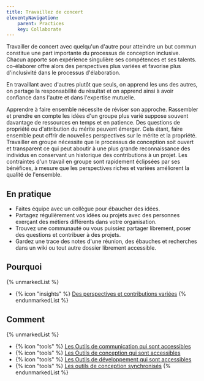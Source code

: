 ```yaml
---
title: Travaillez de concert
eleventyNavigation:
    parent: Practices
    key: Collaborate
---
```


Travailler de concert avec quelqu'un d'autre pour atteindre un but commun constitue une part importante du processus de
conception inclusive. Chacun apporte son expérience singulière ses compétences et ses talents. co-élaborer offre alors
des perspectives plus variées et favorise plus d'inclusivité dans le processus d'élaboration.

En travaillant avec d'autres plutôt que seuls, on apprend les uns des autres, on partage la responsabilité du résultat
et on apprend ainsi à avoir confiance dans l'autre et dans l'expertise mutuelle.

Apprendre à faire ensemble nécessite de réviser son approche. Rassembler et prendre en compte les idées d'un groupe plus
varié suppose souvent davantage de ressources en temps et en patience. Des questions de propriété ou d'attribution du
mérite peuvent émerger. Cela étant, faire ensemble peut offrir de nouvelles perspectives sur le mérite et la propriété.
Travailler en groupe nécessite que le processus de conception soit ouvert et transparent ce qui peut aboutir à une plus
grande reconnaissance des individus en conservant un historique des contributions à un projet. Les contraintes d'un
travail en groupe sont rapidement éclipsées par ses bénéfices, à mesure que les perspectives riches et variées
améliorent la qualité de l'ensemble.

## En pratique

* Faites équipe avec un collègue pour ébaucher des idées.
* Partagez régulièrement vos idées ou projets avec des personnes exerçant des métiers différents dans votre
  organisation.
* Trouvez une communauté ou vous puissiez partager librement, poser des questions et contribuer à des projets.
* Gardez une trace des notes d'une réunion, des ébauches et recherches dans un wiki ou tout autre dossier librement
  accessible.

## Pourquoi

{% unmarkedList %}
* {% icon "insights" %} [Des perspectives et contributions variées](../../perspectives/des-perspectives-et-contributions-variees/)
{% endunmarkedList %}

## Comment

{% unmarkedList %}
* {% icon "tools" %} [Les Outils de communication qui sont accessibles](../../outils/les-outils-de-communication-qui-sont-accessibles/)
* {% icon "tools" %} [Les Outils de conception qui sont accessibles](../../outils/les-outils-de-conception-qui-sont-accessibles/)
* {% icon "tools" %} [Les Outils de développement qui sont accessibles](../../outils/les-outils-de-developpement-qui-sont-accessibles/)
* {% icon "tools" %} [Les outils de conception synchronisés](../../outils/les-outils-de-conception-synchronises/)
{% endunmarkedList %}
